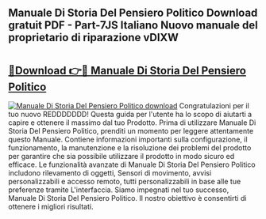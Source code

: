## Manuale Di Storia Del Pensiero Politico Download gratuit PDF - Part-7JS Italiano Nuovo manuale del proprietario di riparazione vDIXW

# <h2><a href="http://dfe9jh.blite.top/?on=Manuale+Di+Storia+Del+Pensiero+Politico">🔗Download 👉🔴 Manuale Di Storia Del Pensiero Politico</a></h2>

[![Manuale Di Storia Del Pensiero Politico download](https://i.imgur.com/lujVjoI.png)](http://dfe9jh.blite.top/?on=Manuale+Di+Storia+Del+Pensiero+Politico)
Congratulazioni per il tuo nuovo REDDDDDDD! Questa guida per l'utente ha lo scopo di aiutarti a capire e ottenere il massimo dal tuo Prodotto. Prima di utilizzare Manuale Di Storia Del Pensiero Politico, prenditi un momento per leggere attentamente questo Manuale. Contiene informazioni importanti sulla configurazione, il funzionamento, la manutenzione e la risoluzione dei problemi del prodotto per garantire che sia possibile utilizzare il prodotto in modo sicuro ed efficace. Le funzionalità avanzate di Manuale Di Storia Del Pensiero Politico includono rilevamento di oggetti, Sensori di movimento, avvisi personalizzabili e accesso remoto, tutti personalizzabili in base alle tue preferenze tramite L'interfaccia. Siamo impegnati nel tuo successo, Manuale Di Storia Del Pensiero Politico. Il nostro obiettivo è consentirti di ottenere i migliori risultati.
